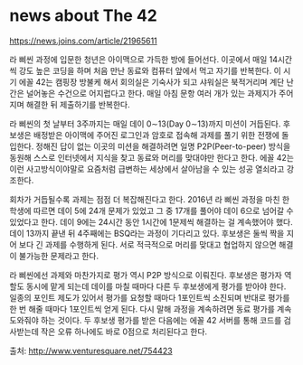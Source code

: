 # news about The 42
https://news.joins.com/article/21965611



라 삐씬 과정에 입문한 청년은 아이맥으로 가득한 방에 들어선다. 이곳에서 매일 14시간씩 강도 높은 코딩을 하며 처음 만난 동료와 컴퓨터 앞에서 먹고 자기를 반복한다. 이 시기 에꼴 42는 캠핑장 방불케 해서 회의실은 기숙사가 되고 샤워실은 북적거리며 계단 난간은 널어놓은 수건으로 어지럽다고 한다. 매일 아침 문항 여러 개가 있는 과제지가 주어지며 해결한 뒤 제출하기를 반복한다.

라 삐씬의 첫 날부터 3주까지는 매일 데이 0∼13(Day 0∼13)까지 미션이 거듭된다. 후보생은 배정받은 아이맥에 주어진 로그인과 암호로 접속해 과제를 풀기 위한 전쟁에 돌입한다. 정해진 답이 없는 이곳의 미션을 해결하려면 일명 P2P(Peer-to-peer) 방식을 동원해 스스로 인터넷에서 지식을 찾고 동료와 머리를 맞대야만 한다고 한다. 에꼴 42는 이런 사고방식이야말로 요즘처럼 급변하는 세상에서 살아남을 수 있는 성공 열쇠라고 강조한다.

회차가 거듭될수록 과제는 점점 더 복잡해진다고 한다. 2016년 라 삐씬 과정을 마친 한 학생에 따르면 데이 5에 24개 문제가 있었고 그 중 17개를 풀어야 데이 6으로 넘어갈 수 있었다고 한다. 데이 9에는 24시간 동안 1시간에 1문제씩 해결하는 걸 계속했어야 했다. 데이 13까지 끝낸 뒤 4주째에는 BSQ라는 과정이 기다리고 있다. 후보생은 둘씩 짝을 지어 보다 긴 과제를 수행하게 된다. 서로 적극적으로 머리를 맞대고 협업하지 않으면 해결이 불가능한 문제라고 한다.

라 삐씬에선 과제와 마찬가지로 평가 역시 P2P 방식으로 이뤄진다. 후보생은 평가자 역할도 동시에 맡게 되는데 데이를 마칠 때마다 다른 두 후보생에게 평가를 받아야 한다. 일종의 포인트 제도가 있어서 평가를 요청할 때마다 1포인트씩 소진되며 반대로 평가를 한 번 해줄 때마다 1포인트씩 얻게 된다. 다시 말해 과정을 계속하려면 동료 평가를 계속 도와줘야 하는 것이다. 두 후보생 평가를 받은 다음에는 에꼴 42 서버를 통해 코드를 검사받는데 작은 오류 하나에도 바로 0점으로 처리된다고 한다.

출처: http://www.venturesquare.net/754423
